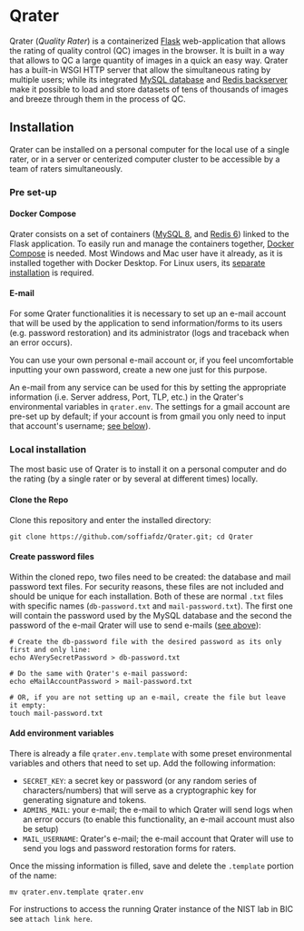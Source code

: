 # Qrater

Qrater (_Quality Rater_) is a containerized [Flask](https://flask.palletsprojects.com/en/2.0.x/) web-application that allows the rating of quality control (QC) images in the browser.
It is built in a way that allows to QC a large quantity of images in a quick an easy way. 
Qrater has a built-in WSGI HTTP server that allow the simultaneous rating by multiple users; while its integrated [MySQL database]() and [Redis backserver](https://redis.io/) make it possible to load and store datasets of tens of thousands of images and breeze through them in the process of QC.

## Installation

Qrater can be installed on a personal computer for the local use of a single rater, or in a server or centerized computer cluster to be accessible by a team of raters simultaneously.

### Pre set-up
#### Docker Compose
Qrater consists on a set of containers ([MySQL 8](https://hub.docker.com/_/mysql/), and [Redis 6](https://hub.docker.com/_/redis/)) linked to the Flask application.
To easily run and manage the containers together, [Docker Compose](https://docs.docker.com/compose/) is needed. 
Most Windows and Mac user have it already, as it is installed together with Docker Desktop. 
For Linux users, its [separate installation](https://docs.docker.com/compose/install/) is required.

#### E-mail
For some Qrater functionalities it is necessary to set up an e-mail account that will be used by the application to send information/forms to its users (e.g. password restoration) and its administrator (logs and traceback when an error occurs).

You can use your own personal e-mail account or, if you feel uncomfortable inputting your own password, create a new one just for this purpose. 

An e-mail from any service can be used for this by setting the appropriate information (i.e. Server address, Port, TLP, etc.) in the Qrater's environmental variables in `qrater.env`. The settings for a gmail account are pre-set up by default; if your account is from gmail you only need to input that account's username; [see below](#add-environment-variables)).

### Local installation

The most basic use of Qrater is to install it on a personal computer and do the rating (by a single rater or by several at different times) locally.

#### Clone the Repo
Clone this repository and enter the installed directory: 
```
git clone https://github.com/soffiafdz/Qrater.git; cd Qrater
```

#### Create password files

Within the cloned repo, two files need to be created: the database and mail password text files.
For security reasons, these files are not included and should be unique for each installation. 
Both of these are normal `.txt` files with specific names (`db-password.txt` and `mail-password.txt`).
The first one will contain the password used by the MySQL database and the second the password of the e-mail Qrater will use to send e-mails ([see above](#e-mail)):
```
# Create the db-password file with the desired password as its only first and only line:
echo AVerySecretPassword > db-password.txt

# Do the same with Qrater's e-mail password:
echo eMailAccountPassword > mail-password.txt

# OR, if you are not setting up an e-mail, create the file but leave it empty:
touch mail-password.txt
```

#### Add environment variables
 
There is already a file `qrater.env.template` with some preset environmental variables and others that need to set up.
Add the following information: 

- `SECRET_KEY`: a secret key or password (or any random series of characters/numbers) that will serve as a cryptographic key for generating signature and tokens.
- `ADMINS_MAIL`: your e-mail; the e-mail to which Qrater will send logs when an error occurs (to enable this functionality, an e-mail account must also be setup)
- `MAIL_USERNAME`: Qrater's e-mail; the e-mail account that Qrater will use to send you logs and password restoration forms for raters.

 Once the missing information is filled, save and delete the `.template` portion of the name:
```
mv qrater.env.template qrater.env
```



For instructions to access the running Qrater instance of the NIST lab in BIC see `attach link here`. 
